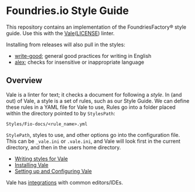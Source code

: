 # Foundries.io Style Guide

This repository contains an implementation of the FoundriesFactory® style guide.
Use this with the [Vale](https://github.com/errata-ai/vale)([LICENSE](https://github.com/errata-ai/vale/blob/v2/LICENSE)) linter.

Installing from releases will also pull in the styles:

* [write-good](https://github.com/errata-ai/write-good); general good practices for writing in English
* [alex](https://github.com/errata-ai/alex); checks for insensitive or inappropriate language

## Overview

Vale is a linter for text; it checks a document for following a *style*.
In (and out) of Vale, a style is a set of rules, such as our Style Guide.
We can define these rules in a YAML file for Vale to use,
Rules go into a folder placed within the directory pointed to by `StylesPath`:

`Styles/Fio-docs/<rule_name>.yml`

`StylePath`, styles to use, and other options go into the configuration file.
This can be `_vale.ini` or `.vale.ini`, and Vale will look first in the current
directory, and then in the users home directory.

* [Writing styles for Vale](https://vale.sh/docs/topics/styles/)
* [Installing Vale](https://vale.sh/docs/vale-cli/installation/)
* [Setting up and Configuring Vale](https://vale.sh/docs/vale-cli/structure/)

Vale has [integrations](https://vale.sh/docs/integrations/guide/) with common editors/IDEs.

